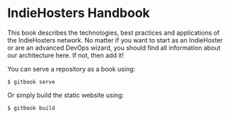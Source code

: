 # IndieHosters Handbook

This book describes the technologies, best practices and applications of the
IndieHosters network. No matter if you want to start as an IndieHoster or are
an advanced DevOps wizard, you should find all information about our
architecture here. If not, then add it!

You can serve a repository as a book using:

```
$ gitbook serve
```

Or simply build the static website using:

```
$ gitbook build
```

